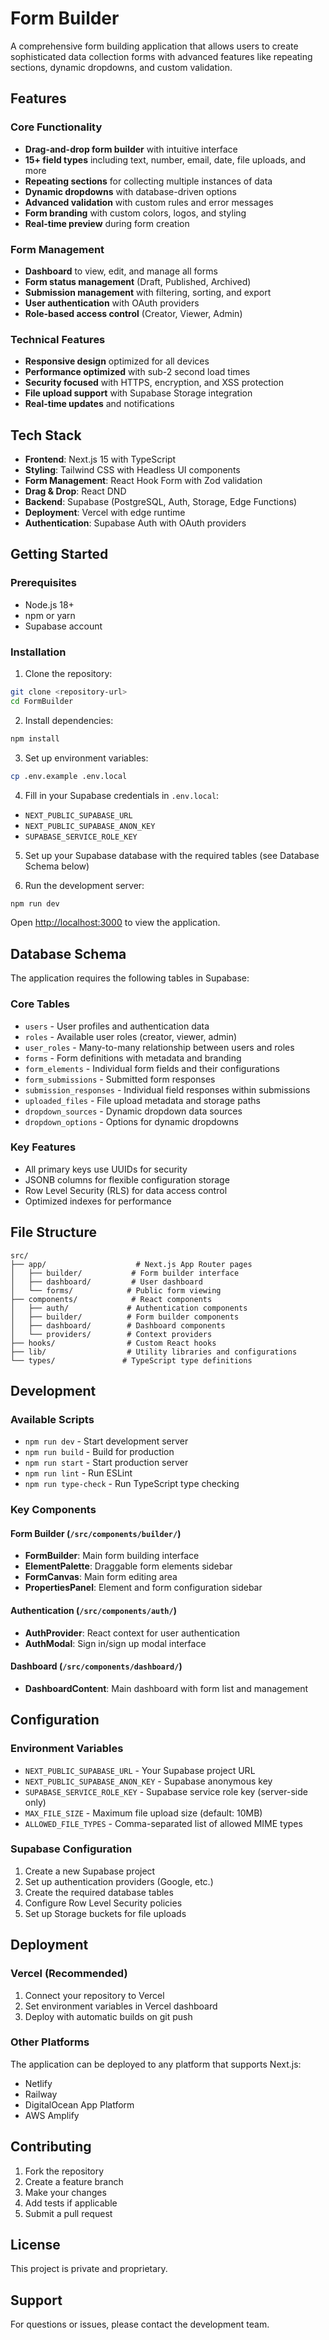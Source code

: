 # Form Builder

A comprehensive form building application that allows users to create sophisticated data collection forms with advanced features like repeating sections, dynamic dropdowns, and custom validation.

## Features

### Core Functionality
- **Drag-and-drop form builder** with intuitive interface
- **15+ field types** including text, number, email, date, file uploads, and more
- **Repeating sections** for collecting multiple instances of data
- **Dynamic dropdowns** with database-driven options
- **Advanced validation** with custom rules and error messages
- **Form branding** with custom colors, logos, and styling
- **Real-time preview** during form creation

### Form Management
- **Dashboard** to view, edit, and manage all forms
- **Form status management** (Draft, Published, Archived)
- **Submission management** with filtering, sorting, and export
- **User authentication** with OAuth providers
- **Role-based access control** (Creator, Viewer, Admin)

### Technical Features
- **Responsive design** optimized for all devices
- **Performance optimized** with sub-2 second load times
- **Security focused** with HTTPS, encryption, and XSS protection
- **File upload support** with Supabase Storage integration
- **Real-time updates** and notifications

## Tech Stack

- **Frontend**: Next.js 15 with TypeScript
- **Styling**: Tailwind CSS with Headless UI components
- **Form Management**: React Hook Form with Zod validation
- **Drag & Drop**: React DND
- **Backend**: Supabase (PostgreSQL, Auth, Storage, Edge Functions)
- **Deployment**: Vercel with edge runtime
- **Authentication**: Supabase Auth with OAuth providers

## Getting Started

### Prerequisites
- Node.js 18+ 
- npm or yarn
- Supabase account

### Installation

1. Clone the repository:
```bash
git clone <repository-url>
cd FormBuilder
```

2. Install dependencies:
```bash
npm install
```

3. Set up environment variables:
```bash
cp .env.example .env.local
```

4. Fill in your Supabase credentials in `.env.local`:
- `NEXT_PUBLIC_SUPABASE_URL`
- `NEXT_PUBLIC_SUPABASE_ANON_KEY`
- `SUPABASE_SERVICE_ROLE_KEY`

5. Set up your Supabase database with the required tables (see Database Schema below)

6. Run the development server:
```bash
npm run dev
```

Open [http://localhost:3000](http://localhost:3000) to view the application.

## Database Schema

The application requires the following tables in Supabase:

### Core Tables
- `users` - User profiles and authentication data
- `roles` - Available user roles (creator, viewer, admin)
- `user_roles` - Many-to-many relationship between users and roles
- `forms` - Form definitions with metadata and branding
- `form_elements` - Individual form fields and their configurations
- `form_submissions` - Submitted form responses
- `submission_responses` - Individual field responses within submissions
- `uploaded_files` - File upload metadata and storage paths
- `dropdown_sources` - Dynamic dropdown data sources
- `dropdown_options` - Options for dynamic dropdowns

### Key Features
- All primary keys use UUIDs for security
- JSONB columns for flexible configuration storage
- Row Level Security (RLS) for data access control
- Optimized indexes for performance

## File Structure

```
src/
├── app/                    # Next.js App Router pages
│   ├── builder/           # Form builder interface
│   ├── dashboard/         # User dashboard
│   └── forms/            # Public form viewing
├── components/            # React components
│   ├── auth/             # Authentication components
│   ├── builder/          # Form builder components
│   ├── dashboard/        # Dashboard components
│   └── providers/        # Context providers
├── hooks/                # Custom React hooks
├── lib/                  # Utility libraries and configurations
└── types/               # TypeScript type definitions
```

## Development

### Available Scripts
- `npm run dev` - Start development server
- `npm run build` - Build for production
- `npm run start` - Start production server
- `npm run lint` - Run ESLint
- `npm run type-check` - Run TypeScript type checking

### Key Components

#### Form Builder (`/src/components/builder/`)
- **FormBuilder**: Main form building interface
- **ElementPalette**: Draggable form elements sidebar
- **FormCanvas**: Main form editing area
- **PropertiesPanel**: Element and form configuration sidebar

#### Authentication (`/src/components/auth/`)
- **AuthProvider**: React context for user authentication
- **AuthModal**: Sign in/sign up modal interface

#### Dashboard (`/src/components/dashboard/`)
- **DashboardContent**: Main dashboard with form list and management

## Configuration

### Environment Variables
- `NEXT_PUBLIC_SUPABASE_URL` - Your Supabase project URL
- `NEXT_PUBLIC_SUPABASE_ANON_KEY` - Supabase anonymous key
- `SUPABASE_SERVICE_ROLE_KEY` - Supabase service role key (server-side only)
- `MAX_FILE_SIZE` - Maximum file upload size (default: 10MB)
- `ALLOWED_FILE_TYPES` - Comma-separated list of allowed MIME types

### Supabase Configuration
1. Create a new Supabase project
2. Set up authentication providers (Google, etc.)
3. Create the required database tables
4. Configure Row Level Security policies
5. Set up Storage buckets for file uploads

## Deployment

### Vercel (Recommended)
1. Connect your repository to Vercel
2. Set environment variables in Vercel dashboard
3. Deploy with automatic builds on git push

### Other Platforms
The application can be deployed to any platform that supports Next.js:
- Netlify
- Railway
- DigitalOcean App Platform
- AWS Amplify

## Contributing

1. Fork the repository
2. Create a feature branch
3. Make your changes
4. Add tests if applicable
5. Submit a pull request

## License

This project is private and proprietary.

## Support

For questions or issues, please contact the development team.
